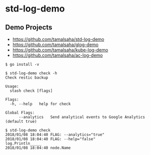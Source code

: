 # std-log-demo

## Demo Projects

- https://github.com/tamalsaha/std-log-demo
- https://github.com/tamalsaha/glog-demo
- https://github.com/tamalsaha/kube-log-demo
- https://github.com/tamalsaha/ac-log-demo

```console
$ go install -v

$ std-log-demo check -h
Check restic backup

Usage:
  stash check [flags]

Flags:
  -h, --help   help for check

Global Flags:
      --analytics   Send analytical events to Google Analytics (default true)

$ std-log-demo check
2018/01/08 18:04:40 FLAG: --analytics="true"
2018/01/08 18:04:40 FLAG: --help="false"
log.Println_____
2018/01/08 18:04:40 node.Name
```
